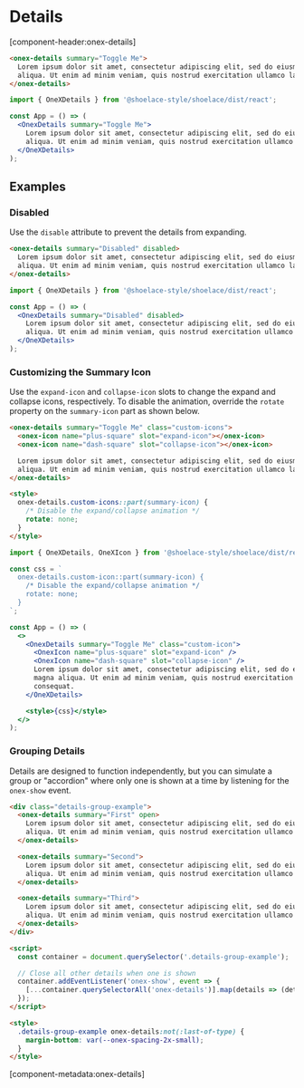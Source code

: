 <!-- cspell:dictionaries lorem-ipsum -->

# Details

[component-header:onex-details]

```html preview
<onex-details summary="Toggle Me">
  Lorem ipsum dolor sit amet, consectetur adipiscing elit, sed do eiusmod tempor incididunt ut labore et dolore magna
  aliqua. Ut enim ad minim veniam, quis nostrud exercitation ullamco laboris nisi ut aliquip ex ea commodo consequat.
</onex-details>
```

```jsx react
import { OneXDetails } from '@shoelace-style/shoelace/dist/react';

const App = () => (
  <OnexDetails summary="Toggle Me">
    Lorem ipsum dolor sit amet, consectetur adipiscing elit, sed do eiusmod tempor incididunt ut labore et dolore magna
    aliqua. Ut enim ad minim veniam, quis nostrud exercitation ullamco laboris nisi ut aliquip ex ea commodo consequat.
  </OneXDetails>
);
```

## Examples

### Disabled

Use the `disable` attribute to prevent the details from expanding.

```html preview
<onex-details summary="Disabled" disabled>
  Lorem ipsum dolor sit amet, consectetur adipiscing elit, sed do eiusmod tempor incididunt ut labore et dolore magna
  aliqua. Ut enim ad minim veniam, quis nostrud exercitation ullamco laboris nisi ut aliquip ex ea commodo consequat.
</onex-details>
```

```jsx react
import { OneXDetails } from '@shoelace-style/shoelace/dist/react';

const App = () => (
  <OnexDetails summary="Disabled" disabled>
    Lorem ipsum dolor sit amet, consectetur adipiscing elit, sed do eiusmod tempor incididunt ut labore et dolore magna
    aliqua. Ut enim ad minim veniam, quis nostrud exercitation ullamco laboris nisi ut aliquip ex ea commodo consequat.
  </OneXDetails>
);
```

### Customizing the Summary Icon

Use the `expand-icon` and `collapse-icon` slots to change the expand and collapse icons, respectively. To disable the animation, override the `rotate` property on the `summary-icon` part as shown below.

```html preview
<onex-details summary="Toggle Me" class="custom-icons">
  <onex-icon name="plus-square" slot="expand-icon"></onex-icon>
  <onex-icon name="dash-square" slot="collapse-icon"></onex-icon>

  Lorem ipsum dolor sit amet, consectetur adipiscing elit, sed do eiusmod tempor incididunt ut labore et dolore magna
  aliqua. Ut enim ad minim veniam, quis nostrud exercitation ullamco laboris nisi ut aliquip ex ea commodo consequat.
</onex-details>

<style>
  onex-details.custom-icons::part(summary-icon) {
    /* Disable the expand/collapse animation */
    rotate: none;
  }
</style>
```

```jsx react
import { OneXDetails, OneXIcon } from '@shoelace-style/shoelace/dist/react';

const css = `
  onex-details.custom-icon::part(summary-icon) {
    /* Disable the expand/collapse animation */
    rotate: none;
  }
`;

const App = () => (
  <>
    <OnexDetails summary="Toggle Me" class="custom-icon">
      <OnexIcon name="plus-square" slot="expand-icon" />
      <OnexIcon name="dash-square" slot="collapse-icon" />
      Lorem ipsum dolor sit amet, consectetur adipiscing elit, sed do eiusmod tempor incididunt ut labore et dolore
      magna aliqua. Ut enim ad minim veniam, quis nostrud exercitation ullamco laboris nisi ut aliquip ex ea commodo
      consequat.
    </OneXDetails>

    <style>{css}</style>
  </>
);
```

### Grouping Details

Details are designed to function independently, but you can simulate a group or "accordion" where only one is shown at a time by listening for the `onex-show` event.

```html preview
<div class="details-group-example">
  <onex-details summary="First" open>
    Lorem ipsum dolor sit amet, consectetur adipiscing elit, sed do eiusmod tempor incididunt ut labore et dolore magna
    aliqua. Ut enim ad minim veniam, quis nostrud exercitation ullamco laboris nisi ut aliquip ex ea commodo consequat.
  </onex-details>

  <onex-details summary="Second">
    Lorem ipsum dolor sit amet, consectetur adipiscing elit, sed do eiusmod tempor incididunt ut labore et dolore magna
    aliqua. Ut enim ad minim veniam, quis nostrud exercitation ullamco laboris nisi ut aliquip ex ea commodo consequat.
  </onex-details>

  <onex-details summary="Third">
    Lorem ipsum dolor sit amet, consectetur adipiscing elit, sed do eiusmod tempor incididunt ut labore et dolore magna
    aliqua. Ut enim ad minim veniam, quis nostrud exercitation ullamco laboris nisi ut aliquip ex ea commodo consequat.
  </onex-details>
</div>

<script>
  const container = document.querySelector('.details-group-example');

  // Close all other details when one is shown
  container.addEventListener('onex-show', event => {
    [...container.querySelectorAll('onex-details')].map(details => (details.open = event.target === details));
  });
</script>

<style>
  .details-group-example onex-details:not(:last-of-type) {
    margin-bottom: var(--onex-spacing-2x-small);
  }
</style>
```

[component-metadata:onex-details]
